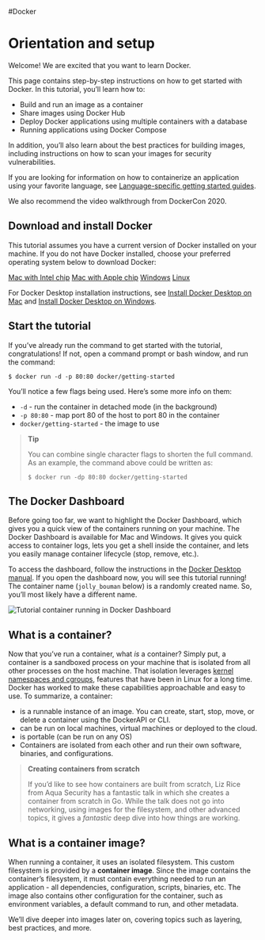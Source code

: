 #Docker 
# Orientation and setup
Welcome! We are excited that you want to learn Docker.

This page contains step-by-step instructions on how to get started with Docker. In this tutorial, you’ll learn how to:

-   Build and run an image as a container
-   Share images using Docker Hub
-   Deploy Docker applications using multiple containers with a database
-   Running applications using Docker Compose

In addition, you’ll also learn about the best practices for building images, including instructions on how to scan your images for security vulnerabilities.

If you are looking for information on how to containerize an application using your favorite language, see [Language-specific getting started guides](https://docs.docker.com/language/).

We also recommend the video walkthrough from DockerCon 2020.

## Download and install Docker[](https://docs.docker.com/get-started/#download-and-install-docker)

This tutorial assumes you have a current version of Docker installed on your machine. If you do not have Docker installed, choose your preferred operating system below to download Docker:

[Mac with Intel chip](https://desktop.docker.com/mac/main/amd64/Docker.dmg?utm_source=docker&utm_medium=webreferral&utm_campaign=docs-driven-download-mac-amd64) [Mac with Apple chip](https://desktop.docker.com/mac/main/arm64/Docker.dmg?utm_source=docker&utm_medium=webreferral&utm_campaign=docs-driven-download-mac-arm64) [Windows](https://desktop.docker.com/win/main/amd64/Docker%20Desktop%20Installer.exe?utm_source=docker&utm_medium=webreferral&utm_campaign=docs-driven-download-win-amd64) [Linux](https://docs.docker.com/engine/install/)

For Docker Desktop installation instructions, see [Install Docker Desktop on Mac](https://docs.docker.com/desktop/mac/install/) and [Install Docker Desktop on Windows](https://docs.docker.com/desktop/windows/install/).

## Start the tutorial[](https://docs.docker.com/get-started/#start-the-tutorial)

If you’ve already run the command to get started with the tutorial, congratulations! If not, open a command prompt or bash window, and run the command:

```
$ docker run -d -p 80:80 docker/getting-started
```

You’ll notice a few flags being used. Here’s some more info on them:

-   `-d` - run the container in detached mode (in the background)
-   `-p 80:80` - map port 80 of the host to port 80 in the container
-   `docker/getting-started` - the image to use

> **Tip**
> 
> You can combine single character flags to shorten the full command. As an example, the command above could be written as:
> 
> ```
> $ docker run -dp 80:80 docker/getting-started
> ```

## The Docker Dashboard[](https://docs.docker.com/get-started/#the-docker-dashboard)

Before going too far, we want to highlight the Docker Dashboard, which gives you a quick view of the containers running on your machine. The Docker Dashboard is available for Mac and Windows. It gives you quick access to container logs, lets you get a shell inside the container, and lets you easily manage container lifecycle (stop, remove, etc.).

To access the dashboard, follow the instructions in the [Docker Desktop manual](https://docs.docker.com/desktop/dashboard/). If you open the dashboard now, you will see this tutorial running! The container name (`jolly_bouman` below) is a randomly created name. So, you’ll most likely have a different name.

![Tutorial container running in Docker Dashboard](https://docs.docker.com/get-started/images/tutorial-in-dashboard.png)

## What is a container?[](https://docs.docker.com/get-started/#what-is-a-container)

Now that you’ve run a container, what _is_ a container? Simply put, a container is a sandboxed process on your machine that is isolated from all other processes on the host machine. That isolation leverages [kernel namespaces and cgroups](https://medium.com/@saschagrunert/demystifying-containers-part-i-kernel-space-2c53d6979504), features that have been in Linux for a long time. Docker has worked to make these capabilities approachable and easy to use. To summarize, a container:

-   is a runnable instance of an image. You can create, start, stop, move, or delete a container using the DockerAPI or CLI.
-   can be run on local machines, virtual machines or deployed to the cloud.
-   is portable (can be run on any OS)
-   Containers are isolated from each other and run their own software, binaries, and configurations.

> **Creating containers from scratch**
> 
> If you’d like to see how containers are built from scratch, Liz Rice from Aqua Security has a fantastic talk in which she creates a container from scratch in Go. While the talk does not go into networking, using images for the filesystem, and other advanced topics, it gives a _fantastic_ deep dive into how things are working.

## What is a container image?[](https://docs.docker.com/get-started/#what-is-a-container-image)

When running a container, it uses an isolated filesystem. This custom filesystem is provided by a **container image**. Since the image contains the container’s filesystem, it must contain everything needed to run an application - all dependencies, configuration, scripts, binaries, etc. The image also contains other configuration for the container, such as environment variables, a default command to run, and other metadata.

We’ll dive deeper into images later on, covering topics such as layering, best practices, and more.